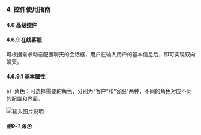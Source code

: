 ### 4. 控件使用指南

#### 4.6 高级控件

#### 4.6.9 在线客服

可根据需求动态配置聊天的会话框，用户在输入用户的基本信息后，即可实现双向聊天。

#### 4.6.9.1 基本属性

a）角色：可选择需要的角色，分别为“客户”和“客服”两种，不同的角色对应不同的配置和界面。

![输入图片说明](../../../../images/%20SoFlu%EF%BC%88%E5%89%8D%E7%AB%AF%EF%BC%89%E5%85%A8%E8%87%AA%E5%8A%A8%E5%BC%80%E5%8F%91%E5%B9%B3%E5%8F%B0%E6%95%99%E7%A8%8B/1.%20%E6%9C%80%E6%96%B0%E7%89%88%E6%9C%AC%20-%20%E6%9B%B4%E6%96%B0%E6%97%A5%E6%9C%9F%20-%202023.01.10/4.%20%E6%8E%A7%E4%BB%B6%E4%BD%BF%E7%94%A8%E6%8C%87%E5%8D%97/6.%20%E9%AB%98%E7%BA%A7%E6%8E%A7%E4%BB%B6/9-1.png)

##### 图9-1 角色
